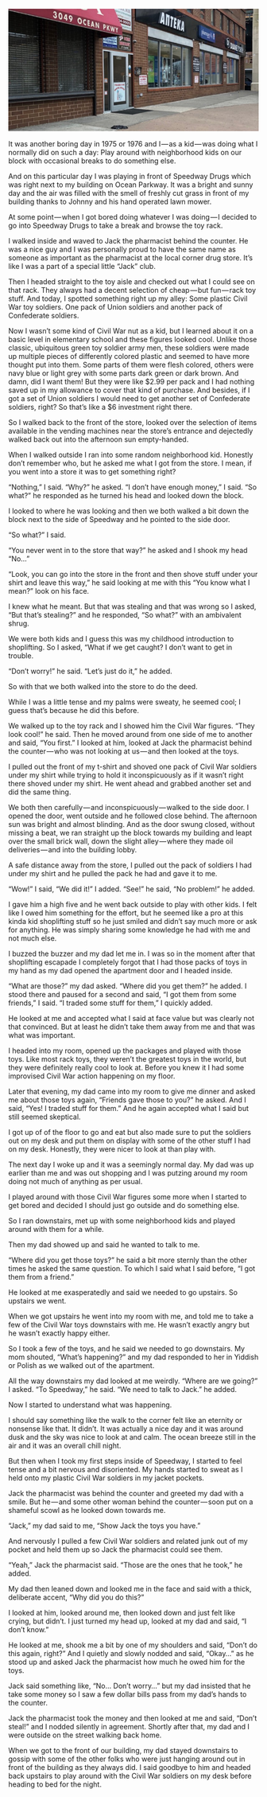 <!-----
title: The Time I Shoplifted from Speedway Drugs
description: About the Time I Shoplifted Some Civil War from the Corner Drugstore
date: '2018-11-25T01:06:37.037Z'
slug: 17157c601f4e
----->

![](../img/1__I76iWDmX8Nrd__MpZWbgH3g.jpeg)

It was another boring day in 1975 or 1976 and I — as a kid — was doing what I normally did on such a day: Play around with neighborhood kids on our block with occasional breaks to do something else.

And on this particular day I was playing in front of Speedway Drugs which was right next to my building on Ocean Parkway. It was a bright and sunny day and the air was filled with the smell of freshly cut grass in front of my building thanks to Johnny and his hand operated lawn mower.

At some point — when I got bored doing whatever I was doing — I decided to go into Speedway Drugs to take a break and browse the toy rack.

I walked inside and waved to Jack the pharmacist behind the counter. He was a nice guy and I was personally proud to have the same name as someone as important as the pharmacist at the local corner drug store. It’s like I was a part of a special little “Jack” club.

Then I headed straight to the toy aisle and checked out what I could see on that rack. They always had a decent selection of cheap — but fun — rack toy stuff. And today, I spotted something right up my alley: Some plastic Civil War toy soldiers. One pack of Union soldiers and another pack of Confederate soldiers.

Now I wasn’t some kind of Civil War nut as a kid, but I learned about it on a basic level in elementary school and these figures looked cool. Unlike those classic, ubiquitous green toy soldier army men, these soldiers were made up multiple pieces of differently colored plastic and seemed to have more thought put into them. Some parts of them were flesh colored, others were navy blue or light grey with some parts dark green or dark brown. And damn, did I want them! But they were like $2.99 per pack and I had nothing saved up in my allowance to cover that kind of purchase. And besides, if I got a set of Union soldiers I would need to get another set of Confederate soldiers, right? So that’s like a $6 investment right there.

So I walked back to the front of the store, looked over the selection of items available in the vending machines near the store’s entrance and dejectedly walked back out into the afternoon sun empty-handed.

When I walked outside I ran into some random neighborhood kid. Honestly don’t remember who, but he asked me what I got from the store. I mean, if you went into a store it was to get something right?

“Nothing,” I said. “Why?” he asked. “I don’t have enough money,” I said. “So what?” he responded as he turned his head and looked down the block.

I looked to where he was looking and then we both walked a bit down the block next to the side of Speedway and he pointed to the side door.

“So what?” I said.

“You never went in to the store that way?” he asked and I shook my head “No…”

“Look, you can go into the store in the front and then shove stuff under your shirt and leave this way,” he said looking at me with this “You know what I mean?” look on his face.

I knew what he meant. But that was stealing and that was wrong so I asked, “But that’s stealing?” and he responded, “So what?” with an ambivalent shrug.

We were both kids and I guess this was my childhood introduction to shoplifting. So I asked, “What if we get caught? I don’t want to get in trouble.

“Don’t worry!” he said. “Let’s just do it,” he added.

So with that we both walked into the store to do the deed.

While I was a little tense and my palms were sweaty, he seemed cool; I guess that’s because he did this before.

We walked up to the toy rack and I showed him the Civil War figures. “They look cool!” he said. Then he moved around from one side of me to another and said, “You first.” I looked at him, looked at Jack the pharmacist behind the counter — who was not looking at us — and then looked at the toys.

I pulled out the front of my t-shirt and shoved one pack of Civil War soldiers under my shirt while trying to hold it inconspicuously as if it wasn’t right there shoved under my shirt. He went ahead and grabbed another set and did the same thing.

We both then carefully — and inconspicuously — walked to the side door. I opened the door, went outside and he followed close behind. The afternoon sun was bright and almost blinding. And as the door swung closed, without missing a beat, we ran straight up the block towards my building and leapt over the small brick wall, down the slight alley — where they made oil deliveries — and into the building lobby.

A safe distance away from the store, I pulled out the pack of soldiers I had under my shirt and he pulled the pack he had and gave it to me.

“Wow!” I said, “We did it!” I added. “See!” he said, “No problem!” he added.

I gave him a high five and he went back outside to play with other kids. I felt like I owed him something for the effort, but he seemed like a pro at this kinda kid shoplifting stuff so he just smiled and didn’t say much more or ask for anything. He was simply sharing some knowledge he had with me and not much else.

I buzzed the buzzer and my dad let me in. I was so in the moment after that shoplifting escapade I completely forgot that I had those packs of toys in my hand as my dad opened the apartment door and I headed inside.

“What are those?” my dad asked. “Where did you get them?” he added. I stood there and paused for a second and said, “I got them from some friends,” I said. “I traded some stuff for them,” I quickly added.

He looked at me and accepted what I said at face value but was clearly not that convinced. But at least he didn’t take them away from me and that was what was important.

I headed into my room, opened up the packages and played with those toys. Like most rack toys, they weren’t the greatest toys in the world, but they were definitely really cool to look at. Before you knew it I had some improvised Civil War action happening on my floor.

Later that evening, my dad came into my room to give me dinner and asked me about those toys again, “Friends gave those to you?” he asked. And I said, “Yes! I traded stuff for them.” And he again accepted what I said but still seemed skeptical.

I got up of of the floor to go and eat but also made sure to put the soldiers out on my desk and put them on display with some of the other stuff I had on my desk. Honestly, they were nicer to look at than play with.

The next day I woke up and it was a seemingly normal day. My dad was up earlier than me and was out shopping and I was putzing around my room doing not much of anything as per usual.

I played around with those Civil War figures some more when I started to get bored and decided I should just go outside and do something else.

So I ran downstairs, met up with some neighborhood kids and played around with them for a while.

Then my dad showed up and said he wanted to talk to me.

“Where did you get those toys?” he said a bit more sternly than the other times he asked the same question. To which I said what I said before, “I got them from a friend.”

He looked at me exasperatedly and said we needed to go upstairs. So upstairs we went.

When we got upstairs he went into my room with me, and told me to take a few of the Civil War toys downstairs with me. He wasn’t exactly angry but he wasn’t exactly happy either.

So I took a few of the toys, and he said we needed to go downstairs. My mom shouted, “What’s happening?” and my dad responded to her in Yiddish or Polish as we walked out of the apartment.

All the way downstairs my dad looked at me weirdly. “Where are we going?” I asked. “To Speedway,” he said. “We need to talk to Jack.” he added.

Now I started to understand what was happening.

I should say something like the walk to the corner felt like an eternity or nonsense like that. It didn’t. It was actually a nice day and it was around dusk and the sky was nice to look at and calm. The ocean breeze still in the air and it was an overall chill night.

But then when I took my first steps inside of Speedway, I started to feel tense and a bit nervous and disoriented. My hands started to sweat as I held onto my plastic Civil War soldiers in my jacket pockets.

Jack the pharmacist was behind the counter and greeted my dad with a smile. But he — and some other woman behind the counter — soon put on a shameful scowl as he looked down towards me.

“Jack,” my dad said to me, “Show Jack the toys you have.”

And nervously I pulled a few Civil War soldiers and related junk out of my pocket and held them up so Jack the pharmacist could see them.

“Yeah,” Jack the pharmacist said. “Those are the ones that he took,” he added.

My dad then leaned down and looked me in the face and said with a thick, deliberate accent, “Why did you do this?”

I looked at him, looked around me, then looked down and just felt like crying, but didn’t. I just turned my head up, looked at my dad and said, “I don’t know.”

He looked at me, shook me a bit by one of my shoulders and said, “Don’t do this again, right?” And I quietly and slowly nodded and said, “Okay…” as he stood up and asked Jack the pharmacist how much he owed him for the toys.

Jack said something like, “No… Don’t worry…” but my dad insisted that he take some money so I saw a few dollar bills pass from my dad’s hands to the counter.

Jack the pharmacist took the money and then looked at me and said, “Don’t steal!” and I nodded silently in agreement. Shortly after that, my dad and I were outside on the street walking back home.

When we got to the front of our building, my dad stayed downstairs to gossip with some of the other folks who were just hanging around out in front of the building as they always did. I said goodbye to him and headed back upstairs to play around with the Civil War soldiers on my desk before heading to bed for the night.
